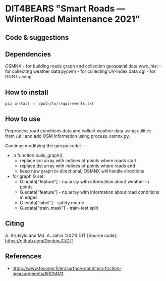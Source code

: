 # DIT4BEARS "Smart Roads — WinterRoad Maintenance 2021"
## Code & suggestions

## Dependencies

OSMNX - for building roads graph and collection geospatial data
wwo_hist - for collecting weather data
pyowm - for collecting UV-index data
dgl - for GNN training

## How to install

    pip install -r /path/to/requirements.txt

## How to use

Preprocess road conditions data and collect weather data using utilities from /util and add OSM information using process_osmnx.py.

Continue modifying the gnn.py code:
- in function build_graph():
  - replace src array with indices of points where roads start
  - replace dst array with indices of points where roads end
  - keep new graph bi-directional, OSMNX will handle directions
- for graph G set:
  - G.ndata["feature"] - np.array with information about weather in points
  - G.edata["feature"] - np.array with information about road conditions in edges
  - G.edata["label"] - safety metric
  - G.edata["train_mask"] - train-test split

## Citing
A. Krutsylo and Md. A. Jahin (2021) DIT [Source code]. https://github.com/DentonJC/DIT. 

## References
- https://www.teconer.fi/en/surface-condition-friction-measurements/#RCM411

